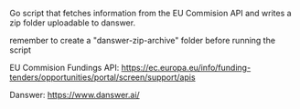 Go script that fetches information from the EU Commision API and writes a zip folder uploadable to danswer. 

remember to create a "danswer-zip-archive" folder before running the script

EU Commision Fundings API: https://ec.europa.eu/info/funding-tenders/opportunities/portal/screen/support/apis

Danswer: https://www.danswer.ai/
